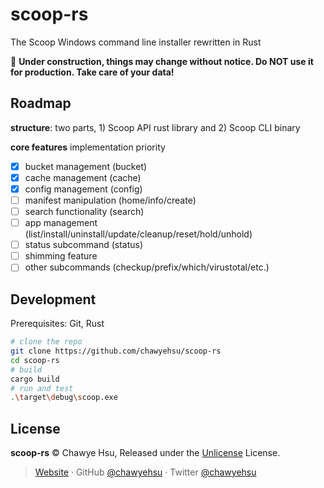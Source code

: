 # scoop-rs
The Scoop Windows command line installer rewritten in Rust

🚧 **Under construction, things may change without notice. Do NOT use it for production. Take care of your data!**

## Roadmap

**structure**: two parts, 1) Scoop API rust library and 2) Scoop CLI binary

**core features** implementation priority

- [x] bucket management (bucket)
- [x] cache management (cache)
- [x] config management (config)
- [ ] manifest manipulation (home/info/create)
- [ ] search functionality (search)
- [ ] app management (list/install/uninstall/update/cleanup/reset/hold/unhold)
- [ ] status subcommand (status)
- [ ] shimming feature
- [ ] other subcommands (checkup/prefix/which/virustotal/etc.)

## Development

Prerequisites: Git, Rust

```sh
# clone the repo
git clone https://github.com/chawyehsu/scoop-rs
cd scoop-rs
# build
cargo build
# run and test
.\target\debug\scoop.exe
```

## License

**scoop-rs** © Chawye Hsu, Released under the [Unlicense](UNLICENSE) License.

> [Website](https://chawyehsu.com) · GitHub [@chawyehsu](https://github.com/chawyehsu) · Twitter [@chawyehsu](https://twitter.com/chawyehsu)
